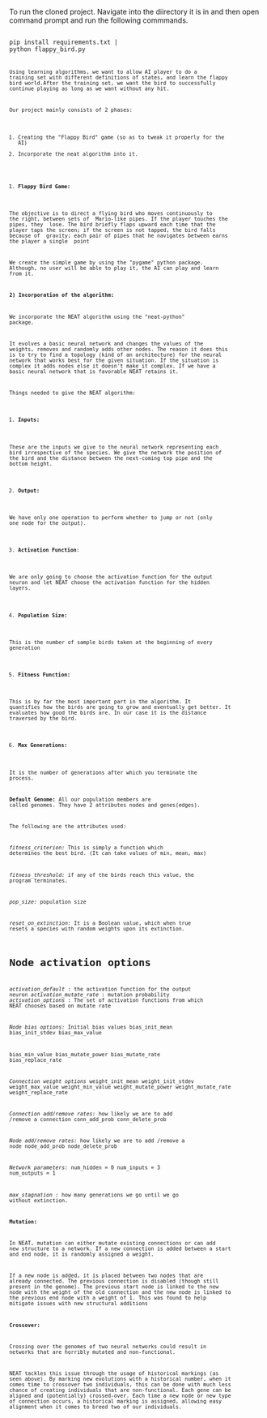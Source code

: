 To run the cloned project. Navigate into the diirectory it is in and then open command prompt and run the following commmands.

<code>
pip install requirements.txt |
python flappy_bird.py
<code>

Using learning algorithms, we want to allow AI player to do a training set with different definitions of states, and learn the flappy bird world.After the training set, we want the bird to successfully continue playing as long as we want without any hit.

Our project mainly consists of 2 phases:

1. Creating the &quot;Flappy Bird&quot; game (so as to tweak it properly for the AI)
2. Incorporate the neat algorithm into it.

1) **Flappy Bird Game:**

The objective is to direct a flying bird who moves continuously to the right, between sets of ​ Mario-like pipes​. If the player touches the pipes, they ​ lose​. The bird briefly flaps upward each time that the player taps the screen; if the screen is not tapped, the bird falls because of ​ gravity​; each pair of pipes that he navigates between earns the player a single ​ point

We create the simple game by using the &quot;pygame&quot; python package. Although, no user will be able to play it, the AI can play and learn from it.

**2) Incorporation of the algorithm:**

We incorporate the NEAT algorithm using the &quot;neat-python&quot; package.

It evolves a basic neural network and changes the values of the weights, removes and randomly adds other nodes. The reason it does this is to try to find a topology (kind of an architecture) for the neural network that works best for the given situation. If the situation is complex it adds nodes else it doesn&#39;t make it complex. If we have a basic neural network that is favorable NEAT retains it.

Things needed to give the NEAT algorithm:

1. **Inputs:**

These are the inputs we give to the neural network representing each bird irrespective of the species. We give the network the position of the bird and the distance between the next-coming top pipe and the bottom height.

2. **Output:**

We have only one operation to perform whether to jump or not (only one node for the output).

3. **Activation Function**:

We are only going to choose the activation function for the output neuron and let NEAT choose the activation function for the hidden layers.

4. **Population Size:**

This is the number of sample birds taken at the beginning of every generation

5. **Fitness Function:**

This is by far the most important part in the algorithm. It quantifies how the birds are going to grow and eventually get better. It evaluates how good the birds are. In our case it is the distance traversed by the bird.

6. **Max Generations:**

It is the number of generations after which you terminate the process.

**Default Genome:** All our population members are called genomes. They have 2 attributes nodes and genes(edges).

The following are the attributes used:

_fitness\_criterion:_ This is simply a function which determines the best bird. (It can take values of min, mean, max)

_fitness\_threshold:_ if any of the birds reach this value, the program terminates.

_pop\_size:_ population size

_reset\_on\_extinction:_ It is a Boolean value, which when true resets a species with random weights upon its extinction.

# Node activation options
_activation\_default_ : the activation function for the output neuron
_activation\_mutate\_rate_ : mutation probability
_activation\_options_ : The set of activation functions from which NEAT chooses based on mutate rate



_Node bias options:_ Initial bias values
bias\_init\_mean
bias\_init\_stdev
bias\_max\_value

bias\_min\_value
bias\_mutate\_power
bias\_mutate\_rate
bias\_replace\_rate

_Connection weight options_
weight\_init\_mean
weight\_init\_stdev
weight\_max\_value
weight\_min\_value
weight\_mutate\_power
weight\_mutate\_rate
weight\_replace\_rate

_Connection add/remove rates:_ how likely we are to add /remove a connection
conn\_add\_prob
conn\_delete\_prob

_Node add/remove rates:_ how likely we are to add /remove a node
node\_add\_prob
node\_delete\_prob

_Network parameters:_
num\_hidden              = 0
num\_inputs              = 3
num\_outputs             = 1

_max\_stagnation :_ how many generations we go until we go without extinction.



**Mutation:**

In NEAT, mutation can either mutate existing connections or can add new structure to a network. If a new connection is added between a start and end node, it is randomly assigned a weight.

If a new node is added, it is placed between two nodes that are already connected. The previous connection is disabled (though still present in the genome). The previous start node is linked to the new node with the weight of the old connection and the new node is linked to the previous end node with a weight of 1. This was found to help mitigate issues with new structural additions

**Crossover:**

Crossing over the genomes of two neural networks could result in networks that are horribly mutated and non-functional.

NEAT tackles this issue through the usage of historical markings (as seen above). By marking new evolutions with a historical number, when it comes time to crossover two individuals, this can be done with much less chance of creating individuals that are non-functional. Each gene can be aligned and (potentially) crossed-over. Each time a new node or new type of connection occurs, a historical marking is assigned, allowing easy alignment when it comes to breed two of our individuals.